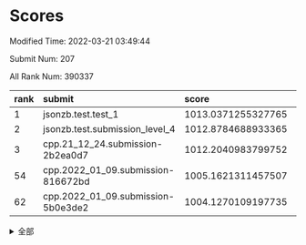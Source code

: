 # Scores

Modified Time: 2022-03-21 03:49:44

Submit Num: 207

All Rank Num: 390337

| rank |               submit               |       score        |       sigma        | pk_num |
| :--- | :--------------------------------- | :----------------- | :----------------- | :----- |
| 1    | jsonzb.test.test_1                 | 1013.0371255327765 | 0.7880445790634801 | 7542   |
| 2    | jsonzb.test.submission_level_4     | 1012.8784688933365 | 0.7949664865627412 | 7542   |
| 3    | cpp.21_12_24.submission-2b2ea0d7   | 1012.2040983799752 | 0.75056780415043   | 7546   |
| 54   | cpp.2022_01_09.submission-816672bd | 1005.1621311457507 | 0.7291256048039015 | 7544   |
| 62   | cpp.2022_01_09.submission-5b0e3de2 | 1004.1270109197735 | 0.7212285236493536 | 7543   |


<details>
<summary>全部</summary>

| rank |                 submit                 |       score        |       sigma        | pk_num |
| :--- | :------------------------------------- | :----------------- | :----------------- | :----- |
| 1    | jsonzb.test.test_1                     | 1013.0371255327765 | 0.7880445790634801 | 7542   |
| 2    | jsonzb.test.submission_level_4         | 1012.8784688933365 | 0.7949664865627412 | 7542   |
| 3    | cpp.21_12_24.submission-2b2ea0d7       | 1012.2040983799752 | 0.75056780415043   | 7546   |
| 4    | gobigger.level_3.submission_level_3_0  | 1011.917952081739  | 0.7659626139880655 | 7541   |
| 5    | gobigger.level_3.submission_level_3_15 | 1011.8147505399302 | 0.7951532121130794 | 7544   |
| 6    | gobigger.level_3.submission_level_3_2  | 1011.5869190156812 | 0.7445464781554734 | 7546   |
| 7    | gobigger.level_3.submission_level_3_7  | 1010.9913598079405 | 0.7975064859478822 | 7542   |
| 8    | gobigger.level_3.submission_level_3_10 | 1010.9880049498931 | 0.7641552594214566 | 7544   |
| 9    | gobigger.level_3.submission_level_3_25 | 1010.8762707502266 | 0.7767597470834728 | 7543   |
| 10   | gobigger.level_3.submission_level_3_29 | 1010.8731825353681 | 0.7530072559680808 | 7542   |
| 11   | gobigger.level_3.submission_level_3_3  | 1010.871958054393  | 0.7708648078998827 | 7541   |
| 12   | gobigger.level_3.submission_level_3_36 | 1010.8676127105878 | 0.7471248629724899 | 7539   |
| 13   | gobigger.level_3.submission_level_3_46 | 1010.739949863209  | 0.7506342324070555 | 7547   |
| 14   | gobigger.level_3.submission_level_3_45 | 1010.6561267162787 | 0.7812615729284043 | 7542   |
| 15   | gobigger.level_3.submission_level_3_26 | 1010.6422218274529 | 0.7490101503738977 | 7541   |
| 16   | gobigger.level_3.submission_level_3_43 | 1010.6048112645486 | 0.7503891951603605 | 7543   |
| 17   | gobigger.level_3.submission_level_3_21 | 1010.4753254283336 | 0.7675531684176461 | 7549   |
| 18   | gobigger.level_3.submission_level_3_6  | 1010.4097102787562 | 0.7486420256766178 | 7537   |
| 19   | gobigger.level_3.submission_level_3_35 | 1010.3785131154727 | 0.7814384923247485 | 7542   |
| 20   | gobigger.level_3.submission_level_3_12 | 1010.231588362586  | 0.749162951210822  | 7546   |
| 21   | gobigger.level_3.submission_level_3_19 | 1010.1235949464618 | 0.7300325321772281 | 7546   |
| 22   | gobigger.level_3.submission_level_3_49 | 1010.1162571051005 | 0.7593546512441505 | 7543   |
| 23   | gobigger.level_3.submission_level_3_39 | 1010.1026687982273 | 0.7521969392164628 | 7544   |
| 24   | gobigger.level_3.submission_level_3_31 | 1010.0986409707411 | 0.7738598926391456 | 7540   |
| 25   | gobigger.level_3.submission_level_3_5  | 1010.0919146771968 | 0.7619719482269837 | 7546   |
| 26   | gobigger.level_3.submission_level_3_20 | 1010.0893024683401 | 0.7521281130859534 | 7547   |
| 27   | gobigger.level_3.submission_level_3_34 | 1010.0872260662526 | 0.7467759575517184 | 7542   |
| 28   | gobigger.level_3.submission_level_3_28 | 1010.0772871757358 | 0.7384477421499422 | 7545   |
| 29   | gobigger.level_3.submission_level_3_47 | 1010.0716053045727 | 0.745557953512127  | 7542   |
| 30   | gobigger.level_3.submission_level_3_23 | 1010.0509794751914 | 0.7560943198477219 | 7547   |
| 31   | gobigger.level_3.submission_level_3_40 | 1009.9521522182912 | 0.74953629477249   | 7545   |
| 32   | gobigger.level_3.submission_level_3_41 | 1009.8953358198412 | 0.754334581369844  | 7540   |
| 33   | gobigger.level_3.submission_level_3_4  | 1009.8245870288281 | 0.7546301963805259 | 7541   |
| 34   | gobigger.level_3.submission_level_3_44 | 1009.8057828712077 | 0.7626476837142397 | 7541   |
| 35   | gobigger.level_3.submission_level_3_37 | 1009.7920390943931 | 0.7709656502336846 | 7545   |
| 36   | gobigger.level_3.submission_level_3_22 | 1009.7155057931623 | 0.7413150851996612 | 7547   |
| 37   | gobigger.level_3.submission_level_3_11 | 1009.6840388166468 | 0.7611794837786039 | 7544   |
| 38   | gobigger.level_3.submission_level_3_18 | 1009.6043422097836 | 0.7607320417256911 | 7545   |
| 39   | gobigger.level_3.submission_level_3_24 | 1009.589626180876  | 0.753816975812111  | 7540   |
| 40   | gobigger.level_3.submission_level_3_1  | 1009.5810653243051 | 0.7385385902482839 | 7545   |
| 41   | gobigger.level_3.submission_level_3_9  | 1009.5113080314025 | 0.7487148472849303 | 7542   |
| 42   | gobigger.level_3.submission_level_3_38 | 1009.4485302113264 | 0.7655591726589647 | 7547   |
| 43   | gobigger.level_3.submission_level_3_33 | 1009.3560382710834 | 0.7456611121229838 | 7542   |
| 44   | gobigger.level_3.submission_level_3_16 | 1009.2797081900353 | 0.7495235603866401 | 7537   |
| 45   | gobigger.level_3.submission_level_3_14 | 1009.2343195438937 | 0.7478714000509932 | 7541   |
| 46   | gobigger.level_3.submission_level_3_48 | 1009.2180248189557 | 0.7432722813006994 | 7540   |
| 47   | gobigger.level_3.submission_level_3_27 | 1009.184996217039  | 0.7322804678233588 | 7544   |
| 48   | gobigger.level_3.submission_level_3_13 | 1009.1774398294716 | 0.7455281411782    | 7547   |
| 49   | gobigger.level_3.submission_level_3_17 | 1009.1303690773748 | 0.7369749434309223 | 7544   |
| 50   | gobigger.level_3.submission_level_3_8  | 1009.0205821045178 | 0.7534394138841114 | 7548   |
| 51   | gobigger.level_3.submission_level_3_42 | 1009.0193728194172 | 0.7535762795381247 | 7540   |
| 52   | gobigger.level_3.submission_level_3_32 | 1008.0828883090952 | 0.7443997697949488 | 7542   |
| 53   | gobigger.level_3.submission_level_3_30 | 1007.9581250233633 | 0.7472905160135654 | 7542   |
| 54   | cpp.2022_01_09.submission-816672bd     | 1005.1621311457507 | 0.7291256048039015 | 7544   |
| 55   | gobigger.level_1.submission_level_1_8  | 1005.0246304717207 | 0.7179980268091221 | 7547   |
| 56   | gobigger.level_1.submission_level_1_23 | 1004.6008977597596 | 0.7241703474418285 | 7542   |
| 57   | gobigger.level_1.submission_level_1_13 | 1004.4616029377479 | 0.7318113928374339 | 7539   |
| 58   | gobigger.level_1.submission_level_1_5  | 1004.3944559512717 | 0.7149967542239362 | 7551   |
| 59   | gobigger.level_1.submission_level_1_46 | 1004.3851581895852 | 0.7119931156690258 | 7540   |
| 60   | gobigger.level_1.submission_level_1_45 | 1004.2639880094238 | 0.7183139859931147 | 7545   |
| 61   | gobigger.level_1.submission_level_1_27 | 1004.1869981113967 | 0.6973758705764505 | 7544   |
| 62   | cpp.2022_01_09.submission-5b0e3de2     | 1004.1270109197735 | 0.7212285236493536 | 7543   |
| 63   | gobigger.level_1.submission_level_1_21 | 1004.1234567716524 | 0.7236575822010025 | 7543   |
| 64   | gobigger.level_1.submission_level_1_20 | 1004.0804639667344 | 0.7071314364212434 | 7542   |
| 65   | gobigger.level_1.submission_level_1_37 | 1004.022150406047  | 0.7307160971722931 | 7545   |
| 66   | gobigger.level_1.submission_level_1_19 | 1003.9565511463035 | 0.7115828593519955 | 7543   |
| 67   | gobigger.level_1.submission_level_1_41 | 1003.9559893374754 | 0.7307446250921368 | 7543   |
| 68   | gobigger.level_1.submission_level_1_40 | 1003.9543314281153 | 0.7265839378544812 | 7543   |
| 69   | gobigger.level_1.submission_level_1_2  | 1003.8816314298915 | 0.7161059590426334 | 7541   |
| 70   | gobigger.level_1.submission_level_1_3  | 1003.8045872476262 | 0.7202147194935166 | 7541   |
| 71   | gobigger.level_1.submission_level_1_1  | 1003.7318892192367 | 0.7186392195790064 | 7548   |
| 72   | gobigger.level_1.submission_level_1_25 | 1003.7118523971724 | 0.7217880726413276 | 7548   |
| 73   | gobigger.level_1.submission_level_1_35 | 1003.6583601687022 | 0.7205068203420574 | 7542   |
| 74   | gobigger.level_1.submission_level_1_11 | 1003.5859855449128 | 0.7178800558177997 | 7545   |
| 75   | gobigger.level_1.submission_level_1_26 | 1003.5605054445738 | 0.7155366992016643 | 7545   |
| 76   | gobigger.level_1.submission_level_1_0  | 1003.5320363376983 | 0.720946280533175  | 7536   |
| 77   | gobigger.level_1.submission_level_1_15 | 1003.4946573267944 | 0.7173413791267916 | 7542   |
| 78   | gobigger.level_1.submission_level_1_22 | 1003.3766199610494 | 0.7151219436558984 | 7546   |
| 79   | gobigger.level_1.submission_level_1_18 | 1003.2721557996805 | 0.7214414326346278 | 7535   |
| 80   | gobigger.level_1.submission_level_1_33 | 1003.240366249959  | 0.7112048573679373 | 7543   |
| 81   | gobigger.level_1.submission_level_1_48 | 1003.2368151207653 | 0.7082696080374965 | 7542   |
| 82   | gobigger.level_1.submission_level_1_42 | 1003.1543290461009 | 0.7159261487985097 | 7545   |
| 83   | gobigger.level_1.submission_level_1_38 | 1003.0454352950305 | 0.7266272596484511 | 7540   |
| 84   | gobigger.level_1.submission_level_1_30 | 1003.0137610460833 | 0.7244634493012999 | 7544   |
| 85   | gobigger.level_1.submission_level_1_49 | 1003.013450443318  | 0.6976295652722055 | 7543   |
| 86   | gobigger.level_1.submission_level_1_4  | 1003.0024635627788 | 0.7119714820970073 | 7544   |
| 87   | gobigger.level_1.submission_level_1_36 | 1002.9752137282823 | 0.7220610363264413 | 7537   |
| 88   | gobigger.level_1.submission_level_1_7  | 1002.937699257112  | 0.7091824571217091 | 7542   |
| 89   | gobigger.level_1.submission_level_1_44 | 1002.9061012008638 | 0.7114916327065505 | 7539   |
| 90   | gobigger.level_1.submission_level_1_28 | 1002.8905809328854 | 0.7168950571657028 | 7543   |
| 91   | gobigger.level_1.submission_level_1_43 | 1002.8833613993577 | 0.7086544910205859 | 7538   |
| 92   | gobigger.level_1.submission_level_1_16 | 1002.8767383638049 | 0.7083246614629723 | 7539   |
| 93   | gobigger.level_1.submission_level_1_29 | 1002.8214167183719 | 0.72492168528248   | 7546   |
| 94   | gobigger.level_1.submission_level_1_17 | 1002.8161244441027 | 0.7283242569593764 | 7539   |
| 95   | gobigger.level_1.submission_level_1_47 | 1002.7105275990136 | 0.7068673578681651 | 7541   |
| 96   | gobigger.level_1.submission_level_1_31 | 1002.706723041831  | 0.707926313725982  | 7546   |
| 97   | gobigger.level_1.submission_level_1_32 | 1002.6770866015137 | 0.7146910982862129 | 7540   |
| 98   | gobigger.level_1.submission_level_1_14 | 1002.6416732676408 | 0.7218858760972292 | 7549   |
| 99   | gobigger.level_1.submission_level_1_10 | 1002.639114143967  | 0.717939547354334  | 7545   |
| 100  | gobigger.level_1.submission_level_1_9  | 1002.6349230339185 | 0.7076967954181973 | 7544   |
| 101  | gobigger.level_1.submission_level_1_24 | 1002.6165701210848 | 0.7249556710835344 | 7549   |
| 102  | gobigger.level_1.submission_level_1_12 | 1002.3524052989656 | 0.7143039994641217 | 7544   |
| 103  | gobigger.level_1.submission_level_1_34 | 1002.1448090656846 | 0.7065222821700502 | 7542   |
| 104  | gobigger.level_1.submission_level_1_6  | 1002.1273292790898 | 0.7182735218281275 | 7549   |
| 105  | gobigger.level_1.submission_level_1_39 | 1001.9548022736064 | 0.715618074558263  | 7540   |
| 106  | gobigger.random.submission_random_1    | 997.6532351796507  | 0.7149137272033701 | 7544   |
| 107  | gobigger.random.submission_random_19   | 997.5458376906936  | 0.7060263202800365 | 7548   |
| 108  | gobigger.random.submission_random_34   | 997.1484659038864  | 0.7132749429638563 | 7543   |
| 109  | gobigger.random.submission_random_22   | 996.928007542689   | 0.712257734078796  | 7542   |
| 110  | gobigger.random.submission_random_49   | 996.8264771307075  | 0.706396425347422  | 7542   |
| 111  | gobigger.random.submission_random_47   | 996.7535547504096  | 0.71713527720078   | 7540   |
| 112  | gobigger.random.submission_random_14   | 996.6395009547472  | 0.726634254545508  | 7542   |
| 113  | gobigger.random.submission_random_30   | 996.5112524399738  | 0.7074693894289923 | 7545   |
| 114  | gobigger.random.submission_random_38   | 996.4703671968599  | 0.7009885606113394 | 7540   |
| 115  | gobigger.random.submission_random_45   | 996.4224531099931  | 0.7161709710101353 | 7538   |
| 116  | gobigger.random.submission_random_18   | 996.3810390576227  | 0.7236273800520333 | 7541   |
| 117  | gobigger.random.submission_random_36   | 996.3748091945193  | 0.7075248284477086 | 7539   |
| 118  | gobigger.random.submission_random_2    | 996.3102435463246  | 0.7115851881672465 | 7543   |
| 119  | gobigger.random.submission_random_7    | 996.3055109537992  | 0.7178617912382611 | 7548   |
| 120  | gobigger.random.submission_random_28   | 996.1709614330555  | 0.7166673742425217 | 7541   |
| 121  | gobigger.random.submission_random_37   | 996.150536668518   | 0.703609973026937  | 7541   |
| 122  | gobigger.random.submission_random_48   | 996.0253471530503  | 0.7134123577177496 | 7544   |
| 123  | gobigger.random.submission_random_9    | 996.0119915054098  | 0.7184018438378512 | 7540   |
| 124  | gobigger.random.submission_random_17   | 996.0028300540844  | 0.6921264641238863 | 7545   |
| 125  | gobigger.random.submission_random_42   | 995.9981822349976  | 0.7165076227224677 | 7545   |
| 126  | gobigger.random.submission_random_6    | 995.9917111556063  | 0.7142279096673958 | 7540   |
| 127  | gobigger.random.submission_random_13   | 995.9625071125382  | 0.6964135247280144 | 7537   |
| 128  | gobigger.random.submission_random_3    | 995.9353354658392  | 0.7142421033033732 | 7541   |
| 129  | gobigger.random.submission_random_33   | 995.8951142094658  | 0.71672516688811   | 7541   |
| 130  | gobigger.random.submission_random_44   | 995.8950294372737  | 0.6986588425454432 | 7544   |
| 131  | gobigger.random.submission_random_25   | 995.8898441902052  | 0.7027788131950398 | 7549   |
| 132  | gobigger.random.submission_random_27   | 995.8859174006884  | 0.7006474566656895 | 7542   |
| 133  | gobigger.random.submission_random_39   | 995.8764346738144  | 0.7166762073261196 | 7537   |
| 134  | gobigger.random.submission_random_16   | 995.8434344547338  | 0.7049970940712369 | 7546   |
| 135  | gobigger.random.submission_random_24   | 995.8233724231217  | 0.7184008679816835 | 7541   |
| 136  | gobigger.random.submission_random_21   | 995.743506226903   | 0.7154191005202811 | 7544   |
| 137  | gobigger.random.submission_random_12   | 995.7376592807728  | 0.7130735092297847 | 7541   |
| 138  | gobigger.random.submission_random_10   | 995.657363952093   | 0.7065453386521847 | 7547   |
| 139  | gobigger.random.submission_random_8    | 995.5939457458883  | 0.7283414378123061 | 7535   |
| 140  | gobigger.random.submission_random_26   | 995.5500793383801  | 0.7043193977016118 | 7547   |
| 141  | gobigger.random.submission_random_43   | 995.5486106900981  | 0.7043577661475378 | 7543   |
| 142  | gobigger.random.submission_random_46   | 995.5380114930532  | 0.7080824508668105 | 7544   |
| 143  | gobigger.random.submission_random_15   | 995.4910561842526  | 0.7159073913328192 | 7543   |
| 144  | gobigger.random.submission_random_31   | 995.484166063375   | 0.7092652016516653 | 7546   |
| 145  | gobigger.random.submission_random_41   | 995.4780611886456  | 0.7015215920496002 | 7537   |
| 146  | gobigger.random.submission_random_23   | 995.4688559588749  | 0.7289589955382558 | 7544   |
| 147  | gobigger.random.submission_random_11   | 995.447017453607   | 0.7159245129829065 | 7544   |
| 148  | gobigger.random.submission_random_20   | 995.3200292027151  | 0.7026691068864622 | 7539   |
| 149  | gobigger.random.submission_random_5    | 995.316533951236   | 0.7183007855451861 | 7535   |
| 150  | gobigger.random.submission_random_32   | 995.313512762099   | 0.7048371239270887 | 7545   |
| 151  | gobigger.random.submission_random_35   | 995.2953743578659  | 0.7080123678786937 | 7542   |
| 152  | gobigger.random.submission_random_4    | 995.2371244122328  | 0.7169359349361598 | 7545   |
| 153  | gobigger.random.submission_random_0    | 994.9863064906741  | 0.7202321858820616 | 7544   |
| 154  | gobigger.random.submission_random_29   | 994.7485160486019  | 0.7393015940183844 | 7543   |
| 155  | gobigger.random.submission_random_40   | 994.597012930715   | 0.7085198267317937 | 7541   |
| 156  | gobigger.level_2.submission_level_2_44 | 993.8988200752196  | 0.7389769706751999 | 7545   |
| 157  | gobigger.level_2.submission_level_2_1  | 993.6252002487292  | 0.7307465250300695 | 7546   |
| 158  | gobigger.level_2.submission_level_2_5  | 993.5647920498969  | 0.7253607303668768 | 7543   |
| 159  | gobigger.level_2.submission_level_2_28 | 993.4605987289644  | 0.7386829493869863 | 7544   |
| 160  | gobigger.level_2.submission_level_2_30 | 993.357055178987   | 0.720071712440111  | 7538   |
| 161  | gobigger.level_2.submission_level_2_10 | 993.3357429290331  | 0.7436689424553027 | 7543   |
| 162  | gobigger.level_2.submission_level_2_14 | 993.0310004428204  | 0.7512112140507828 | 7545   |
| 163  | gobigger.level_2.submission_level_2_37 | 992.9688613503395  | 0.7345193292854465 | 7540   |
| 164  | gobigger.level_2.submission_level_2_32 | 992.9591047380602  | 0.7211833742327114 | 7541   |
| 165  | gobigger.level_2.submission_level_2_24 | 992.7628273163544  | 0.7178610215364926 | 7541   |
| 166  | gobigger.level_2.submission_level_2_0  | 992.7537207226328  | 0.7370547149376014 | 7540   |
| 167  | gobigger.level_2.submission_level_2_38 | 992.7259337945961  | 0.7311484846850529 | 7546   |
| 168  | gobigger.level_2.submission_level_2_17 | 992.7155866675593  | 0.7475573463485488 | 7546   |
| 169  | gobigger.level_2.submission_level_2_27 | 992.6284857885154  | 0.7405634377289628 | 7543   |
| 170  | gobigger.level_2.submission_level_2_39 | 992.4424707305949  | 0.7396881696059304 | 7542   |
| 171  | gobigger.level_2.submission_level_2_7  | 992.3835685523268  | 0.7299813269945423 | 7543   |
| 172  | gobigger.level_2.submission_level_2_47 | 992.3501803377076  | 0.732159133622992  | 7539   |
| 173  | gobigger.level_2.submission_level_2_18 | 992.32390349979    | 0.7440581421657584 | 7541   |
| 174  | gobigger.level_2.submission_level_2_20 | 992.2467876279698  | 0.7292569025123218 | 7540   |
| 175  | gobigger.level_2.submission_level_2_19 | 992.1815184151301  | 0.7459937080231406 | 7544   |
| 176  | gobigger.level_2.submission_level_2_2  | 992.1734056286626  | 0.7622437451060378 | 7544   |
| 177  | gobigger.level_2.submission_level_2_31 | 992.1236722580346  | 0.7621434243692392 | 7542   |
| 178  | gobigger.level_2.submission_level_2_35 | 992.1186623177085  | 0.7583200437787643 | 7543   |
| 179  | gobigger.level_2.submission_level_2_22 | 992.0781812489208  | 0.7394795426576394 | 7542   |
| 180  | gobigger.level_2.submission_level_2_29 | 992.0695294380713  | 0.7429631271007846 | 7544   |
| 181  | gobigger.level_2.submission_level_2_13 | 992.040545253991   | 0.7570946519361218 | 7542   |
| 182  | gobigger.level_2.submission_level_2_45 | 992.0319942672171  | 0.7364231039302844 | 7546   |
| 183  | gobigger.level_2.submission_level_2_34 | 992.006367870932   | 0.7559803234818812 | 7542   |
| 184  | gobigger.level_2.submission_level_2_21 | 991.995851191713   | 0.7512234415548301 | 7542   |
| 185  | gobigger.level_2.submission_level_2_3  | 991.9334681192644  | 0.737738038353108  | 7543   |
| 186  | gobigger.level_2.submission_level_2_42 | 991.9172501710867  | 0.7535220927507829 | 7545   |
| 187  | gobigger.level_2.submission_level_2_16 | 991.8844761312403  | 0.7366434871274755 | 7542   |
| 188  | gobigger.level_2.submission_level_2_11 | 991.8571621622041  | 0.7552451794619779 | 7540   |
| 189  | gobigger.level_2.submission_level_2_49 | 991.8274373120299  | 0.7440698194050801 | 7544   |
| 190  | gobigger.level_2.submission_level_2_6  | 991.8254075670199  | 0.7378679911652596 | 7538   |
| 191  | gobigger.level_2.submission_level_2_40 | 991.6820688859664  | 0.7305103342235649 | 7544   |
| 192  | gobigger.level_2.submission_level_2_36 | 991.6470539768211  | 0.7543802986438755 | 7540   |
| 193  | gobigger.level_2.submission_level_2_48 | 991.638923677372   | 0.7482726403996404 | 7540   |
| 194  | gobigger.level_2.submission_level_2_8  | 991.616197079669   | 0.7478946532486492 | 7543   |
| 195  | gobigger.level_2.submission_level_2_23 | 991.5002320106865  | 0.7554752628335499 | 7539   |
| 196  | gobigger.level_2.submission_level_2_26 | 991.3039520812665  | 0.7367479101440729 | 7540   |
| 197  | gobigger.level_2.submission_level_2_25 | 991.2772974159461  | 0.7636798095546993 | 7542   |
| 198  | gobigger.level_2.submission_level_2_46 | 991.2503686846279  | 0.7590523907919524 | 7545   |
| 199  | gobigger.level_2.submission_level_2_15 | 991.2400893077863  | 0.752421936568388  | 7541   |
| 200  | gobigger.level_2.submission_level_2_9  | 991.0595022952975  | 0.7635058353711162 | 7542   |
| 201  | gobigger.level_2.submission_level_2_33 | 991.0416800727016  | 0.758880815683934  | 7544   |
| 202  | gobigger.level_2.submission_level_2_43 | 991.011294252645   | 0.7506174698519863 | 7543   |
| 203  | gobigger.level_2.submission_level_2_4  | 990.8300326016843  | 0.7663882803772974 | 7543   |
| 204  | gobigger.level_2.submission_level_2_41 | 990.7003374044867  | 0.773057211085135  | 7543   |
| 205  | gobigger.level_2.submission_level_2_12 | 990.2810039319078  | 0.7617282988075377 | 7542   |
| 206  | gobigger.none.submission_none_1        | 974.8891170192117  | 1.6914450517016593 | 7544   |
| 207  | gobigger.none.submission_none_0        | 974.8243543674608  | 1.482845634838138  | 7543   |

</details>